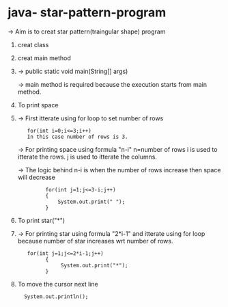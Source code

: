# java- star-pattern-program
-> Aim is to creat star pattern(traingular shape) program
1. creat class 
2. creat main method
3. 
   -> public static void main(String[] args)
   
   -> main method is required because the execution starts from main method.
3. To print space
4. 
   -> First itterate using for loop to set number of rows
   
          for(int i=0;i<=3;i++)
          In this case number of rows is 3.
	  
   -> For printing space using formula "n-i"
          n=number of rows
          i is used to itterate the rows.
          j is used to itterate the columns.
	  
   -> The logic behind n-i is when the number of rows increase then space will decrease
   
		     	for(int j=1;j<=3-i;j++)
		    	{
				    System.out.print(" ");
		    	}  
4. To print star("*")
5. 
   -> For printing star using formula "2*i-1" and itterate using for loop because number of star increases wrt number of rows.
   
          for(int j=1;j<=2*i-1;j++)
			    {
				     System.out.print("*");
		     	}
			
 5. To move the cursor next line 

          System.out.println();
